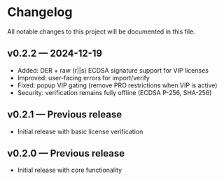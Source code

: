 # Changelog

All notable changes to this project will be documented in this file.

## v0.2.2 — 2024-12-19
- Added: DER + raw (r||s) ECDSA signature support for VIP licenses
- Improved: user-facing errors for import/verify
- Fixed: popup VIP gating (remove PRO restrictions when VIP is active)
- Security: verification remains fully offline (ECDSA P-256, SHA-256)

## v0.2.1 — Previous release
- Initial release with basic license verification

## v0.2.0 — Previous release
- Initial release with core functionality















